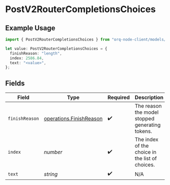 # PostV2RouterCompletionsChoices

## Example Usage

```typescript
import { PostV2RouterCompletionsChoices } from "orq-node-client/models/operations";

let value: PostV2RouterCompletionsChoices = {
  finishReason: "length",
  index: 2586.84,
  text: "<value>",
};
```

## Fields

| Field                                                              | Type                                                               | Required                                                           | Description                                                        |
| ------------------------------------------------------------------ | ------------------------------------------------------------------ | ------------------------------------------------------------------ | ------------------------------------------------------------------ |
| `finishReason`                                                     | [operations.FinishReason](../../models/operations/finishreason.md) | :heavy_check_mark:                                                 | The reason the model stopped generating tokens.                    |
| `index`                                                            | *number*                                                           | :heavy_check_mark:                                                 | The index of the choice in the list of choices.                    |
| `text`                                                             | *string*                                                           | :heavy_check_mark:                                                 | N/A                                                                |